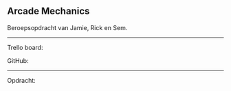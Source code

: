 ## Arcade Mechanics

Beroepsopdracht van Jamie, Rick en Sem. 

-----------------------------------------------------------------

Trello board: 

GitHub: 

----------------------------------------------------------------

Opdracht: 
